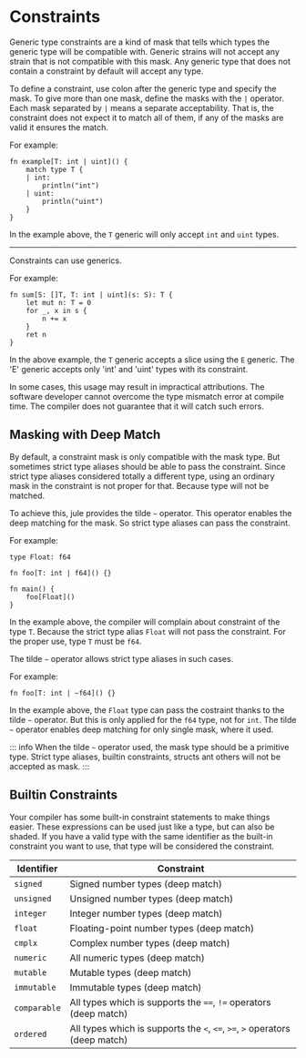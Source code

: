 # Constraints

Generic type constraints are a kind of mask that tells which types the generic type will be compatible with. Generic strains will not accept any strain that is not compatible with this mask. Any generic type that does not contain a constraint by default will accept any type.

To define a constraint, use colon after the generic type and specify the mask. To give more than one mask, define the masks with the `|` operator. Each mask separated by `|` means a separate acceptability. That is, the constraint does not expect it to match all of them, if any of the masks are valid it ensures the match.

For example:
```jule
fn example[T: int | uint]() {
    match type T {
    | int:
        println("int")
    | uint:
        println("uint")
    }
}
```

In the example above, the `T` generic will only accept `int` and `uint` types.

---

Constraints can use generics.

For example:
```jule
fn sum[S: []T, T: int | uint](s: S): T {
    let mut n: T = 0
    for _, x in s {
        n += x
    }
    ret n
}
```

In the above example, the `T` generic accepts a slice using the `E` generic. The 'E' generic accepts only 'int' and 'uint' types with its constraint.

In some cases, this usage may result in impractical attributions. The software developer cannot overcome the type mismatch error at compile time. The compiler does not guarantee that it will catch such errors.

## Masking with Deep Match

By default, a constraint mask is only compatible with the mask type.
But sometimes strict type aliases should be able to pass the constraint.
Since strict type aliases considered totally a different type, using an ordinary mask in the constraint is not proper for that.
Because type will not be matched.

To achieve this, jule provides the tilde `~` operator.
This operator enables the deep matching for the mask.
So strict type aliases can pass the constraint.

For example:
```jule
type Float: f64

fn foo[T: int | f64]() {}

fn main() {
	foo[Float]()
}
```
In the example above, the compiler will complain about constraint of the type `T`.
Because the strict type alias `Float` will not pass the constraint.
For the proper use, type `T` must be `f64`.

The tilde `~` operator allows strict type aliases in such cases.

For example:
```jule
fn foo[T: int | ~f64]() {}
```
In the example above, the `Float` type can pass the costraint thanks to the tilde `~` operator.
But this is only applied for the `f64` type, not for `int`.
The tilde `~` operator enables deep matching for only single mask, where it used.

::: info
When the tilde `~` operator used, the mask type should be a primitive type.
Strict type aliases, builtin constraints, structs ant others will not be accepted as mask.
:::

## Builtin Constraints

Your compiler has some built-in constraint statements to make things easier. These expressions can be used just like a type, but can also be shaded. If you have a valid type with the same identifier as the built-in constraint you want to use, that type will be considered the constraint.

| Identifier   | Constraint                                                                  |
| -------------|-----------------------------------------------------------------------------|
| `signed`     | Signed number types (deep match)                                            |
| `unsigned`   | Unsigned number types (deep match)                                          |
| `integer`    | Integer number types (deep match)                                           |
| `float`      | Floating-point number types (deep match)                                    |
| `cmplx`      | Complex number types (deep match)                                           |
| `numeric`    | All numeric types (deep match)                                              |
| `mutable`    | Mutable types (deep match)                                                  |
| `immutable`  | Immutable types (deep match)                                                |
| `comparable` | All types which is supports the `==`, `!=` operators (deep match)           |
| `ordered`    | All types which is supports the `<`, `<=`, `>=`, `>` operators (deep match) |